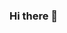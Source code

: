 ### Hi there 👋
<!-- 
- 🔭 I’m currently working on ...
- 💬 Ask me about ...
- 📫 How to reach me: ...
- ⚡ Fun fact: ...
 -->
